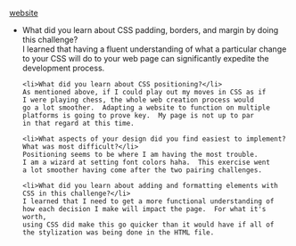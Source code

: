 [website](jamesboyd2008.github.io)

<ul>
	<li>What did you learn about CSS padding, borders, and margin by doing this challenge?</li>  
	I learned that having a fluent understanding of what a  
	particular change to your CSS will do to your web page  
	can significantly expedite the development process.  

	<li>What did you learn about CSS positioning?</li>  
	As mentioned above, if I could play out my moves in CSS as if  
	I were playing chess, the whole web creation process would  
	go a lot smoother.  Adapting a website to function on multiple  
	platforms is going to prove key.  My page is not up to par  
	in that regard at this time.  

	<li>What aspects of your design did you find easiest to implement? What was most difficult?</li>  
	Positioning seems to be where I am having the most trouble.  
	I am a wizard at setting font colors haha.  This exercise went  
	a lot smoother having come after the two pairing challenges.  

	<li>What did you learn about adding and formatting elements with CSS in this challenge?</li>  
	I learned that I need to get a more functional understanding of  
	how each decision I make will impact the page.  For what it's worth,  
	using CSS did make this go quicker than it would have if all of  
	the stylization was being done in the HTML file.
</ul>